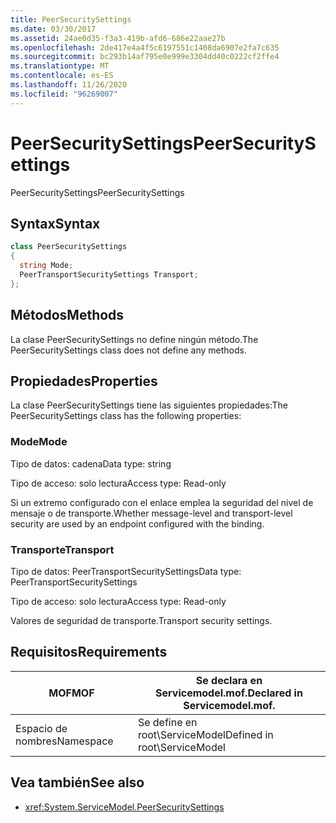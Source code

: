 ```yaml
---
title: PeerSecuritySettings
ms.date: 03/30/2017
ms.assetid: 24ae0d35-f3a3-419b-afd6-686e22aae27b
ms.openlocfilehash: 2de417e4a4f5c6197551c1408da6907e2fa7c635
ms.sourcegitcommit: bc293b14af795e0e999e3304dd40c0222cf2ffe4
ms.translationtype: MT
ms.contentlocale: es-ES
ms.lasthandoff: 11/26/2020
ms.locfileid: "96269007"
---
```

# <a name="peersecuritysettings"></a><span data-ttu-id="d13c6-102">PeerSecuritySettings</span><span class="sxs-lookup"><span data-stu-id="d13c6-102">PeerSecuritySettings</span></span>

<span data-ttu-id="d13c6-103">PeerSecuritySettings</span><span class="sxs-lookup"><span data-stu-id="d13c6-103">PeerSecuritySettings</span></span>  
  
## <a name="syntax"></a><span data-ttu-id="d13c6-104">Syntax</span><span class="sxs-lookup"><span data-stu-id="d13c6-104">Syntax</span></span>  
  
```csharp
class PeerSecuritySettings  
{  
  string Mode;  
  PeerTransportSecuritySettings Transport;  
};  
```  
  
## <a name="methods"></a><span data-ttu-id="d13c6-105">Métodos</span><span class="sxs-lookup"><span data-stu-id="d13c6-105">Methods</span></span>  

 <span data-ttu-id="d13c6-106">La clase PeerSecuritySettings no define ningún método.</span><span class="sxs-lookup"><span data-stu-id="d13c6-106">The PeerSecuritySettings class does not define any methods.</span></span>  
  
## <a name="properties"></a><span data-ttu-id="d13c6-107">Propiedades</span><span class="sxs-lookup"><span data-stu-id="d13c6-107">Properties</span></span>  

 <span data-ttu-id="d13c6-108">La clase PeerSecuritySettings tiene las siguientes propiedades:</span><span class="sxs-lookup"><span data-stu-id="d13c6-108">The PeerSecuritySettings class has the following properties:</span></span>  
  
### <a name="mode"></a><span data-ttu-id="d13c6-109">Mode</span><span class="sxs-lookup"><span data-stu-id="d13c6-109">Mode</span></span>  

 <span data-ttu-id="d13c6-110">Tipo de datos: cadena</span><span class="sxs-lookup"><span data-stu-id="d13c6-110">Data type: string</span></span>  
  
 <span data-ttu-id="d13c6-111">Tipo de acceso: solo lectura</span><span class="sxs-lookup"><span data-stu-id="d13c6-111">Access type: Read-only</span></span>  
  
 <span data-ttu-id="d13c6-112">Si un extremo configurado con el enlace emplea la seguridad del nivel de mensaje o de transporte.</span><span class="sxs-lookup"><span data-stu-id="d13c6-112">Whether message-level and transport-level security are used by an endpoint configured with the binding.</span></span>  
  
### <a name="transport"></a><span data-ttu-id="d13c6-113">Transporte</span><span class="sxs-lookup"><span data-stu-id="d13c6-113">Transport</span></span>  

 <span data-ttu-id="d13c6-114">Tipo de datos: PeerTransportSecuritySettings</span><span class="sxs-lookup"><span data-stu-id="d13c6-114">Data type: PeerTransportSecuritySettings</span></span>  
  
 <span data-ttu-id="d13c6-115">Tipo de acceso: solo lectura</span><span class="sxs-lookup"><span data-stu-id="d13c6-115">Access type: Read-only</span></span>  
  
 <span data-ttu-id="d13c6-116">Valores de seguridad de transporte.</span><span class="sxs-lookup"><span data-stu-id="d13c6-116">Transport security settings.</span></span>  
  
## <a name="requirements"></a><span data-ttu-id="d13c6-117">Requisitos</span><span class="sxs-lookup"><span data-stu-id="d13c6-117">Requirements</span></span>  
  
|<span data-ttu-id="d13c6-118">MOF</span><span class="sxs-lookup"><span data-stu-id="d13c6-118">MOF</span></span>|<span data-ttu-id="d13c6-119">Se declara en Servicemodel.mof.</span><span class="sxs-lookup"><span data-stu-id="d13c6-119">Declared in Servicemodel.mof.</span></span>|  
|---------|-----------------------------------|  
|<span data-ttu-id="d13c6-120">Espacio de nombres</span><span class="sxs-lookup"><span data-stu-id="d13c6-120">Namespace</span></span>|<span data-ttu-id="d13c6-121">Se define en root\ServiceModel</span><span class="sxs-lookup"><span data-stu-id="d13c6-121">Defined in root\ServiceModel</span></span>|  
  
## <a name="see-also"></a><span data-ttu-id="d13c6-122">Vea también</span><span class="sxs-lookup"><span data-stu-id="d13c6-122">See also</span></span>

- <xref:System.ServiceModel.PeerSecuritySettings>
